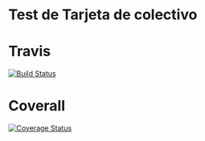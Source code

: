 # Test de Tarjeta de colectivo
 
# Travis
[![Build Status](https://travis-ci.org/YacoYacomini/tarjetitax.png?branch=master)](https://travis-ci.org/YacoYacomini/tarjetitax)


# Coverall
[![Coverage Status](https://coveralls.io/repos/github/YacoYacomini/tarjetitax/badge.svg?branch=master)](https://coveralls.io/github/YacoYacomini/tarjetitax?branch=master)
